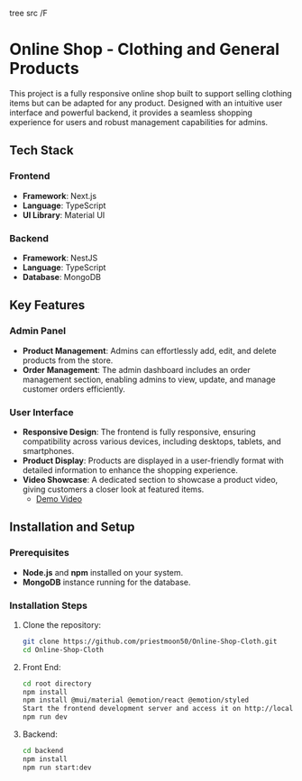 tree src /F









# Online Shop - Clothing and General Products

This project is a fully responsive online shop built to support selling clothing items but can be adapted for any product. Designed with an intuitive user interface and powerful backend, it provides a seamless shopping experience for users and robust management capabilities for admins.

## Tech Stack

### Frontend
- **Framework**: Next.js
- **Language**: TypeScript
- **UI Library**: Material UI

### Backend
- **Framework**: NestJS
- **Language**: TypeScript
- **Database**: MongoDB

## Key Features

### Admin Panel
- **Product Management**: Admins can effortlessly add, edit, and delete products from the store.
- **Order Management**: The admin dashboard includes an order management section, enabling admins to view, update, and manage customer orders efficiently.

### User Interface
- **Responsive Design**: The frontend is fully responsive, ensuring compatibility across various devices, including desktops, tablets, and smartphones.
- **Product Display**: Products are displayed in a user-friendly format with detailed information to enhance the shopping experience.
- **Video Showcase**: A dedicated section to showcase a product video, giving customers a closer look at featured items. 
  - [Demo Video](https://www.youtube.com/watch?v=_isYt1dbpSM)

## Installation and Setup

### Prerequisites
- **Node.js** and **npm** installed on your system.
- **MongoDB** instance running for the database.

### Installation Steps

1. Clone the repository:
   ```bash
   git clone https://github.com/priestmoon50/Online-Shop-Cloth.git
   cd Online-Shop-Cloth

2. Front End:
   ```bash
   cd root directory
   npm install
   npm install @mui/material @emotion/react @emotion/styled
   Start the frontend development server and access it on http://localhost:3000
   npm run dev

2. Backend:
   ```bash
   cd backend
   npm install
   npm run start:dev
